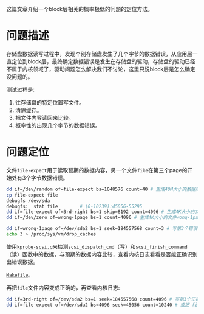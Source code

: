 这篇文章介绍一个block层相关的概率极低的问题的定位方法。

# 问题描述

存储盘数据读写过程中，发现个别存储盘发生了几个字节的数据错误，从应用层一直定位到block层，最终确定数据错误是发生在存储盘的驱动，存储盘的驱动已经不属于内核领域了，驱动问题怎么解决我们不讨论，这里只说block层是怎么确定没问题的。

测试过程是:

1. 往存储盘的特定位置写文件。
2. 清除缓存。
3. 把文件内容读回来比较。
4. 概率性的出现几个字节的数据错误。

# 问题定位

文件`file-expect`用于读取预期的数据内容，另一个文件`file`在第三个page的开始处有3个字节数据错误。
```sh
dd if=/dev/random of=file-expect bs=1048576 count=40 # 生成40M大小的数据随机的文件
cp file-expect file
debugfs /dev/sda
debugfs:  stat file        # (0-10239):45056-55295
dd if=file-expect of=3rd-right bs=1 skip=8192 count=4096 # 生成4K大小的文件 3rd-right，第三个正确的页数据
dd if=/dev/zero of=wrong-1page bs=1 count=4096 # 生成4K大小的文件wong-1page，全是0，错误的页数据

dd if=wrong-1page of=/dev/sda2 bs=1 seek=184557568 count=3 # 写第3个错误的页，45056 * 4096 + 8192，只写3个字节
echo 3 > /proc/sys/vm/drop_caches
```

使用[`kprobe-scsi.c`](https://github.com/chenxiaosonggithub/blog/blob/master/src/kernel/kprobe-scsi.c)来检测`scsi_dispatch_cmd`（写）和`scsi_finish_command`（读）函数中的数据，与预期的数据内容比较，查看内核日志看看是否能正确识别出错误数据。

[`Makefile`](https://github.com/chenxiaosonggithub/blog/blob/master/src/kernel/Makefile)。

再把`file`文件内容变成正确的，再查看内核日志:
```sh
dd if=3rd-right of=/dev/sda2 bs=1 seek=184557568 count=4096 # 写第3个正确的页，45056 * 4096 + 8192
dd if=file-expect of=/dev/sda2 bs=4096 seek=45056 count=10240 # 或把 file 重置, 全部正确
```
